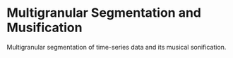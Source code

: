 # Multigranular Segmentation and Musification

Multigranular segmentation of time-series data and its musical sonification. 
